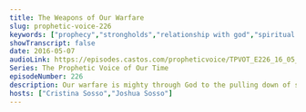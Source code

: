 ```yaml
---
title: The Weapons of Our Warfare
slug: prophetic-voice-226
keywords: ["prophecy","strongholds","relationship with god","spiritual warfare"]
showTranscript: false
date: 2016-05-07
audioLink: https://episodes.castos.com/propheticvoice/TPVOT_E226_16_05_07-08_Weapons_of_our_Warfare.mp3
Series: The Prophetic Voice of Our Time
episodeNumber: 226
description: Our warfare is mighty through God to the pulling down of strongholds. This message also highlights why Joshua was chosen instead of Caleb to succeed Moses. Everything stems from our relationship with God.
hosts: ["Cristina Sosso","Joshua Sosso"]
---
```


